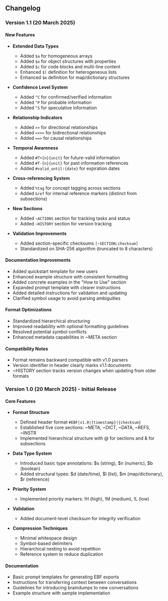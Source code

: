 ## Changelog

### Version 1.1 (20 March 2025)

#### New Features

- **Extended Data Types**
  - Added `$a` for homogeneous arrays
  - Added `$o` for object structures with properties
  - Added `$c` for code blocks and multi-line content
  - Enhanced `$l` definition for heterogeneous lists
  - Enhanced `$m` definition for map/dictionary structures

- **Confidence Level System**
  - Added `^C` for confirmed/verified information
  - Added `^P` for probable information 
  - Added `^S` for speculative information

- **Relationship Indicators**
  - Added `>>` for directional relationships
  - Added `<<>>` for bidirectional relationships
  - Added `==>` for causal relationships

- **Temporal Awareness**
  - Added `#T+{n}{unit}` for future-valid information
  - Added `#T-{n}{unit}` for past information references
  - Added `#valid_until:{date}` for expiration dates

- **Cross-referencing System**
  - Added `%tag` for concept tagging across sections
  - Added `&ref` for internal reference markers (distinct from subsections)

- **New Sections**
  - Added `~ACTIONS` section for tracking tasks and status
  - Added `~HISTORY` section for version tracking

- **Validation Improvements**
  - Added section-specific checksums `[~SECTION:checksum]`
  - Standardized on SHA-256 algorithm (truncated to 8 characters)

#### Documentation Improvements

- Added quickstart template for new users
- Enhanced example structure with consistent formatting
- Added concrete examples in the "How to Use" section
- Expanded prompt template with clearer instructions
- Added detailed instructions for validation and updating
- Clarified symbol usage to avoid parsing ambiguities

#### Format Optimizations

- Standardized hierarchical structuring
- Improved readability with optional formatting guidelines
- Resolved potential symbol conflicts
- Enhanced metadata capabilities in ~META section

#### Compatibility Notes

- Format remains backward compatible with v1.0 parsers
- Version identifier in header clearly marks v1.1 documents
- ~HISTORY section tracks version changes when updating from older formats

### Version 1.0 (20 March 2025) - Initial Release

#### Core Features

- **Format Structure**
  - Defined header format `#EBF|v1.0|{timestamp}|{checksum}`
  - Established five core sections: ~META, ~DICT, ~DATA, ~REFS, ~INSTR
  - Implemented hierarchical structure with @ for sections and & for subsections

- **Data Type System**
  - Introduced basic type annotations: $s (string), $n (numeric), $b (boolean)
  - Added structural types: $d (date/time), $l (list), $m (map/dictionary), $r (reference)

- **Priority System**
  - Implemented priority markers: !H (high), !M (medium), !L (low)

- **Validation**
  - Added document-level checksum for integrity verification

- **Compression Techniques**
  - Minimal whitespace design
  - Symbol-based delimiters
  - Hierarchical nesting to avoid repetition
  - Reference system to reduce duplication

#### Documentation

- Basic prompt templates for generating EBF exports
- Instructions for transferring context between conversations
- Guidelines for introducing braindumps to new conversations
- Example structure with sample implementation
